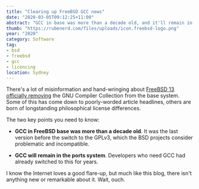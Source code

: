 ```yaml
---
title: "Clearing up FreeBSD GCC news"
date: "2020-03-05T09:12:25+11:00"
abstract: "GCC in base was more than a decade old, and it'll remain in ports."
thumb: "https://rubenerd.com/files/uploads/icon.freebsd-logo.png"
year: "2020"
category: Software
tag:
- bsd
- freebsd
- gcc
- licencing
location: Sydney
---
```

There's a lot of misinformation and hand-wringing about [FreeBSD 13 officially removing](https://rubenerd.com/gcc-being-removed-from-freebsd-13-base/) the GNU Compiler Collection from the base system. Some of this has come down to poorly-worded article headlines, others are born of longstanding philosophical license differences.

The two key points you need to know:

* **GCC in FreeBSD base was more than a decade old**. It was the last version before the switch to the GPLv3, which the BSD projects consider problematic and incompatible.

* **GCC will remain in the ports system**. Developers who need GCC had already switched to this for years.

I know the Internet loves a good flare-up, but much like this blog, there isn't anything new or remarkable about it. Wait, ouch.


